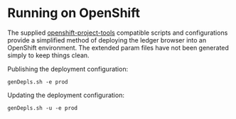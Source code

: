 # Running on OpenShift
The supplied [openshift-project-tools](https://github.com/BCDevOps/openshift-project-tools) compatible scripts and configurations provide a simplified method of deploying the ledger browser into an OpenShift environment.  The extended param files have not been generated simply to keep things clean.

Publishing the deployment configuration:
```
genDepls.sh -e prod
```

Updating the deployment configuration:
```
genDepls.sh -u -e prod
```